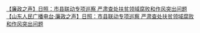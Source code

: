   
[【廉政之声】日照：市县联动专项巡察 严肃查处扶贫领域腐败和作风突出问题](http://www.dianyue.me/archives/703/f83cp50op291l0k4/)  
[【山东人民广播电台·廉政之声】日照：市县联动专项巡察 严肃查处扶贫领域腐败和作风突出问题](http://www.dianyue.me/archives/855/s7e56phfcrkyhyl3/)